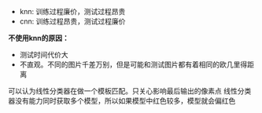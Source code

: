 - knn: 训练过程廉价，测试过程昂贵
- cnn: 训练过程昂贵，测试过程廉价

**不使用knn的原因：**

- 测试时间代价大
- 不直观。不同的图片千差万别，但是可能和测试图片都有着相同的欧几里得距离

可以认为线性分类器在做一个模板匹配。只关心影响最后输出的像素点
线性分类器没有能力同时获取多个模型，所以如果模型中红色较多，模型就会偏红色
<!--stackedit_data:
eyJoaXN0b3J5IjpbMTAyODEyODEyNiwyOTYxNDU3MTcsLTEwOT
IzMzY4NTUsODM5Mzk2Njg2XX0=
-->